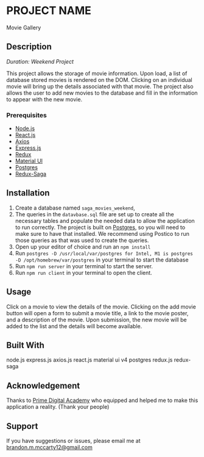 # PROJECT NAME

Movie Gallery

## Description

_Duration: Weekend Project_

This project allows the storage of movie information. Upon load, a list of database stored movies is rendered on the DOM. Clicking on an individual movie will bring up the details associated with that movie. The project also allows the user to add new movies to the database and fill in the information to appear with the new movie.

### Prerequisites

- [Node.js](https://nodejs.org/en/)
- [React.js](https://reactjs.org/)
- [Axios](https://axios-http.com/docs/intro)
- [Express.js](https://expressjs.com/)
- [Redux](https://redux.js.org/)
- [Material UI](https://v4.mui.com/)
- [Postgres](https://www.postgresql.org/download/)
- [Redux-Saga](https://redux-saga.js.org/)

## Installation

1. Create a database named `saga_movies_weekend`,
2. The queries in the `datavbase.sql` file are set up to create all the necessary tables and populate the needed data to allow the application to run correctly. The project is built on [Postgres](https://www.postgresql.org/download/), so you will need to make sure to have that installed. We recommend using Postico to run those queries as that was used to create the queries.
3. Open up your editor of choice and run an `npm install`
4. Run `postgres -D /usr/local/var/postgres for Intel, M1 is postgres -D /opt/homebrew/var/postgres` in your terminal
to start the database
5. Run `npm run server` in your terminal to start the server.
6. Run `npm run client` in your terminal to open the client.


## Usage

Click on a movie to view the details of the movie. Clicking on the add movie button will open a form to submit a movie title, a link to the movie poster, and a description of the movie. Upon submission, the new movie will be added to the list and the details will become available.


## Built With

node.js
express.js
axios.js
react.js
material ui v4
postgres
redux.js
redux-saga

## Acknowledgement
Thanks to [Prime Digital Academy](www.primeacademy.io) who equipped and helped me to make this application a reality. (Thank your people)

## Support
If you have suggestions or issues, please email me at [brandon.m.mccarty12@gmail.com](www.google.com)

